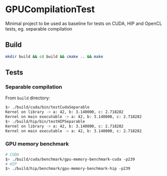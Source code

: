 # GPUCompilationTest
Minimal project to be used as baseline for tests on CUDA, HIP and OpenCL tests, eg. separable compilation

## Build
```bash
mkdir build && cd build && cmake .. && make
```

## Tests
### Separable compilation
From `build` directory:
```bash
$> ./build/cuda/bin/testCudaSeparable
Kernel on library -> a: 42, b: 3.140000, c: 2.718282
Kernel on main executable -> a: 42, b: 3.140000, c: 2.718282
$> ./build/hip/bin/testHIPSeparable
Kernel on library -> a: 42, b: 3.140000, c: 2.718282
Kernel on main executable -> a: 42, b: 3.140000, c: 2.718282
```
### GPU memory benchmark
```bash
# CUDA
$> ./build/cuda/benchmark/gpu-memory-benchmark-cuda -p239
# HIP
$> ./build/hip/benchmark/gpu-memory-benchmark-hip -p239
```
